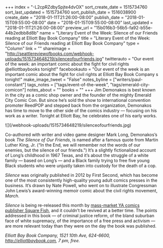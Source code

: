 +++
index = "-L2cpRZdbySpjte4dvOX"
sort_create_date = 1515734760
sort_last_updated = 1515734760
sort_publish_date = 1516038900
create_date = "2018-01-11T21:26:00-08:00"
publish_date = "2018-01-15T09:55:00-08:00"
date = "2018-01-15T09:55:00-08:00"
last_updated = "2018-01-11T21:26:00-08:00"
preview_url = "15b016b3-56b5-fa92-b55e-44b2edbb8d8b"
name = "Literary Event of the Week: Silence of our Friends reading at Elliott Bay Book Company"
title = "Literary Event of the Week: Silence of our Friends reading at Elliott Bay Book Company"
type = "Column"
link = ""
shareimage = "http://seattlereviewofbooks.com/webhook-uploads/1515734648219/silenceofourfriends.jpg"
twitterauto = "Our event of the week: an important comic about the fight for civil rights @elliottbaybooks tonight!"
facebookauto = "Our event of the week is an important comic about the fight for civil rights at Elliott Bay Book Company s tonight!"
make_image_tweet = "False"
notes_byline = ["writers/paul-constant"]
tags_notes = ["tags/event-of-the-week", "tags/emerald-city-comicon"]
notes_about = ""
books = ""
+++
Jim Demonakos is best known in the city as a comic shop owner and the founder of the mighty Emerald City Comic Con. But since he’s sold the show to international convention promoter ReedPOP and stepped back from the organization, Demonakos has time to move to the other side of the comics industry — focusing on his work as a writer. Tonight at Elliott Bay, he celebrates one of his early works.

<p class="image-left">![](/webhook-uploads/1515734648219/silenceofourfriends.jpg)</p>

Co-authored with writer and video game designer Mark Long, Demonakos’s book *The Silence of Our Friends*, is named after a famous quote from Martin Luther King, Jr. (“In the End, we will remember not the words of our enemies, but the silence of our friends.") It’s a slightly fictionalized account of Long’s childhood in 1967 Texas, and it’s about the struggle of a white family — based on Long’s — and a Black family trying to free five young Black students who were unjustly taken into custody for the death of a cop. 

*Silence* was originally published in 2012 by First Second, which has become one of the most consistently high-quality young adult comics presses in the business. It’s drawn by Nate Powell, who went on to illustrate Congressman John Lewis’s award-winning memoir comic about the civil rights movement, *March*. 

*Silence* is being re-released this month by [mass-market YA comics publisher Square Fish](https://us.macmillan.com/publishers/square-fish-books/), and it couldn’t be revived at a better time. The points addressed in this book — of criminal justice reform, of the bland suburban face of white supremacy, of the importance of a free press and activism — are more relevant today than they were on the day the book was published.

*Elliott Bay Book Company, 1521 10th Ave, 624-6600, http://elliottbaybook.com, 7 pm, free.*
